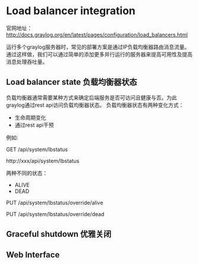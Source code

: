 # Load balancer integration
官网地址：http://docs.graylog.org/en/latest/pages/configuration/load_balancers.html

运行多个graylog服务器时，常见的部署方案是通过IP负载均衡器路由消息流量。通过这样做，我们可以通过简单的添加更多并行运行的服务器来提高可用性及提高消息处理吞吐量。

## Load balancer state 负载均衡器状态
负载均衡器通常需要某种方式来确定后端服务是否可访问且健康与否。为此graylog通过rest api访问负载均衡器状态。
负载均衡器状态有两种变化方式：
- 生命周期变化
- 通过rest api干预

例如:

GET /api/system/lbstatus

http://xxx/api/system/lbstatus

两种不同的状态：
- ALIVE
- DEAD

PUT /api/system/lbstatus/override/alive

PUT /api/system/lbstatus/override/dead
## Graceful shutdown 优雅关闭

## Web Interface
